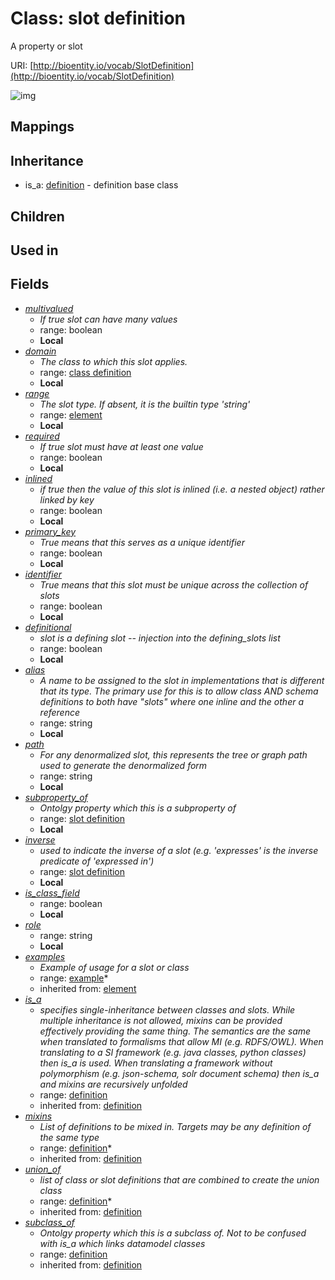 # Class: slot definition


A property or slot

URI: [http://bioentity.io/vocab/SlotDefinition](http://bioentity.io/vocab/SlotDefinition)

![img](http://yuml.me/diagram/nofunky;dir:TB/class/\[Definition]^-\[SlotDefinition|name(i):string;singular_name(i):string%20%3F;description(i):string%20%3F;note(i):string%20%3F;comment(i):string%20%3F;see_also(i):string%20%3F;flags(i):string%20*;prefixes(i):string%20*;aliases(i):string%20*;mappings(i):string%20*;id_prefixes(i):string%20*;in_subset(i):string%20*;from_schema(i):string%20%3F;alt_descriptions(i):string%20*;mixin(i):boolean%20%3F;abstract(i):boolean%20%3F;local_names(i):string%20*;values_from(i):string%20*;symmetric(i):boolean%20%3F;multivalued:boolean%20%3F;required:boolean%20%3F;inlined:boolean%20%3F;primary_key:boolean%20%3F;identifier:boolean%20%3F;definitional:boolean%20%3F;alias:string%20%3F;path:string%20%3F;is_class_field:boolean%20%3F;role:string%20%3F],%20\[SlotDefinition]++-%20examples(i)%20*>\[Example],%20\[SlotDefinition]-%20is_a(i)%20%3F>\[Definition],%20\[SlotDefinition]-%20mixins(i)%20*>\[Definition],%20\[SlotDefinition]-%20union_of(i)%20*>\[Definition],%20\[SlotDefinition]-%20subclass_of(i)%20%3F>\[Definition],%20\[SlotDefinition]-%20domain%20%3F>\[ClassDefinition],%20\[SlotDefinition]-%20range%20%3F>\[Element],%20\[SlotDefinition]-%20subproperty_of%20%3F>\[SlotDefinition],%20\[SlotDefinition]-%20inverse%20%3F>\[SlotDefinition])
## Mappings

## Inheritance

 *  is_a: [definition](Definition.md) - definition base class
## Children

## Used in

## Fields

 * _[multivalued](multivalued.md)_
    * _If true slot can have many values_
    * range: boolean
    * __Local__
 * _[domain](domain.md)_
    * _The class to which this slot applies._
    * range: [class definition](ClassDefinition.md)
    * __Local__
 * _[range](range.md)_
    * _The slot type.  If absent, it is the builtin type 'string'_
    * range: [element](Element.md)
    * __Local__
 * _[required](required.md)_
    * _If true slot must have at least one value_
    * range: boolean
    * __Local__
 * _[inlined](inlined.md)_
    * _if true then the value of this slot is inlined (i.e. a nested object) rather linked by key_
    * range: boolean
    * __Local__
 * _[primary_key](primary_key.md)_
    * _True means that this serves as a unique identifier_
    * range: boolean
    * __Local__
 * _[identifier](identifier.md)_
    * _True means that this slot must be unique across the collection of slots_
    * range: boolean
    * __Local__
 * _[definitional](definitional.md)_
    * _slot is a defining slot -- injection into the defining_slots list_
    * range: boolean
    * __Local__
 * _[alias](alias.md)_
    * _A name to be assigned to the slot in implementations that is different that its type.  The primary use for this is to allow class AND schema definitions to both have "slots" where one inline and the other a reference_
    * range: string
    * __Local__
 * _[path](path.md)_
    * _For any denormalized slot, this represents the tree or graph path used to generate the denormalized form_
    * range: string
    * __Local__
 * _[subproperty_of](subproperty_of.md)_
    * _Ontolgy property which this is a subproperty of_
    * range: [slot definition](SlotDefinition.md)
    * __Local__
 * _[inverse](inverse.md)_
    * _used to indicate the inverse of a slot (e.g. 'expresses' is the inverse predicate of 'expressed in')_
    * range: [slot definition](SlotDefinition.md)
    * __Local__
 * _[is_class_field](is_class_field.md)_
    * range: boolean
    * __Local__
 * _[role](role.md)_
    * range: string
    * __Local__
 * _[examples](examples.md)_
    * _Example of usage for a slot or class_
    * range: [example](Example.md)*
    * inherited from: [element](Element.md)
 * _[is_a](is_a.md)_
    * _specifies single-inheritance between classes and slots. While multiple inheritance is not allowed, mixins can be provided effectively providing the same thing. The semantics are the same when translated to formalisms that allow MI (e.g. RDFS/OWL). When translating to a SI framework (e.g. java classes, python classes) then is_a is used. When translating a framework without polymorphism (e.g. json-schema, solr document schema) then is_a and mixins are recursively unfolded_
    * range: [definition](Definition.md)
    * inherited from: [definition](Definition.md)
 * _[mixins](mixins.md)_
    * _List of definitions to be mixed in. Targets may be any definition of the same type_
    * range: [definition](Definition.md)*
    * inherited from: [definition](Definition.md)
 * _[union_of](union_of.md)_
    * _list of class or slot definitions that are combined to create the union class_
    * range: [definition](Definition.md)*
    * inherited from: [definition](Definition.md)
 * _[subclass_of](subclass_of.md)_
    * _Ontolgy property which this is a subclass of. Not to be confused with is_a which links datamodel classes_
    * range: [definition](Definition.md)
    * inherited from: [definition](Definition.md)
